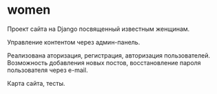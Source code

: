 # women
Проект сайта на Django посвященный известным женщинам.

Управление контентом через админ-панель.

Реализована аторизация, регистрация, авторизация пользователей.
Возможность добавления новых постов, восстановление пароля пользователя через e-mail.

Карта сайта, тесты.